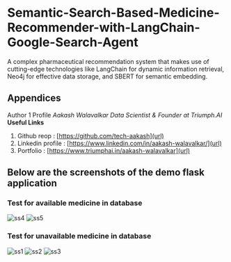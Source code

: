 # Semantic-Search-Based-Medicine-Recommender-with-LangChain-Google-Search-Agent
A complex pharmaceutical recommendation system that makes use of cutting-edge technologies like LangChain for dynamic information retrieval, Neo4j for effective data storage, and SBERT for semantic embedding.

## Appendices
Author 1 Profile
_Aakash Walavalkar_
_Data Scientist & Founder at Triumph.AI_ 
**Useful Links**
1. Github reop : [https://github.com/tech-aakash](url)
2. Linkedin profile : [https://www.linkedin.com/in/aakash-walavalkar/](url)
3. Portfolio : [https://www.triumphai.in/aakash-walavalkar](url)

## Below are the screenshots of the demo flask application

### Test for available medicine in database
![ss4](https://github.com/Kallind/Semantic-Search-Based-Medicine-Recommender-with-LangChain-Google-Search-Agent/assets/162134525/e7044b6c-4194-45d9-86dc-bfe1144ca916)
![ss5](https://github.com/Kallind/Semantic-Search-Based-Medicine-Recommender-with-LangChain-Google-Search-Agent/assets/162134525/4fddec2d-f9ac-4b5a-b1c1-48e743e4bc78)

### Test for unavailable medicine in database
![ss1](https://github.com/Kallind/Semantic-Search-Based-Medicine-Recommender-with-LangChain-Google-Search-Agent/assets/162134525/9188ae7f-e5c5-42ed-b8bf-a8625fa03d6a)
![ss2](https://github.com/Kallind/Semantic-Search-Based-Medicine-Recommender-with-LangChain-Google-Search-Agent/assets/162134525/133128c8-bf7f-4f7a-b79a-7140c518b03c)
![ss3](https://github.com/Kallind/Semantic-Search-Based-Medicine-Recommender-with-LangChain-Google-Search-Agent/assets/162134525/5fa10f9d-22aa-452b-8361-de3f3d0b46e3)
